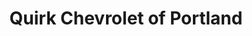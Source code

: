 ---
title: "Quirk Chevrolet of Portland"
url: /portland/quirk-chevrolet-of-portland/
shop: Autohaus
---